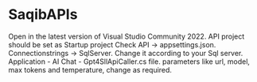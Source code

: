 # SaqibAPIs

Open in the latest version of Visual Studio Community 2022. 
API project should be set as Startup project
Check API -> appsettings.json. Connectionstrings -> SqlServer. Change it according to your Sql server.
Application - AI Chat - Gpt4SllApiCaller.cs file. parameters like url, model, max tokens and temperature, change as required.
